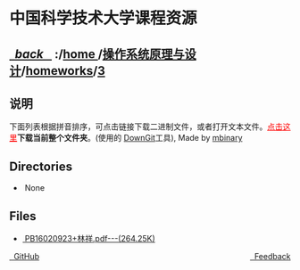 
<!--
<head>
    <meta http-equiv="content-type" content="text/html; charset=utf-8">
    <title> 中国科学技术大学课程资源</title>
</head>
-->
# 中国科学技术大学课程资源

<div>
  <h2>
    <a href="../index.html">&nbsp;&nbsp;<i class="fa fa-level-up">back </i>&nbsp;&nbsp;</a>
    :/<a href="../../../index.html">home <i class="fa fa-home"></i></a>/<a href="../../index.html">操作系统原理与设计</a>/<a href="../index.html">homeworks</a>/<a href="index.html">3</a>
  </h2>
</div>

## 说明
下面列表根据拼音排序，可点击链接下载二进制文件，或者打开文本文件。<a href="http://downgit.zhoudaxiaa.com/#/home?url=https://github.com/USTC-Resource/USTC-Course/tree/master/操作系统原理与设计/homeworks/3" style="color:red" target="_black">点击这里</a>**下载当前整个文件夹**。(使用的 [DownGit](http://downgit.zhoudaxiaa.com)工具), Made by [mbinary](https://mbinary.xyz)

## Directories
<ul><li><i class="fa fa-meh-o"></i>&nbsp;None</li></ul>

## Files
<ul><li><a href="https://raw.githubusercontent.com/USTC-Resource/USTC-Course/master/操作系统原理与设计/homeworks/3/PB16020923+林祥.pdf"><i class="fa fa-file-pdf-o"></i>&nbsp;PB16020923+林祥.pdf---(264.25K)</a></li></ul>

<div style="text-decration:underline;display:inline">
  <a href="https://github.com/USTC-Resource/USTC-Course.git" target="_blank" rel="external"><i class="fa fa-github"></i>&nbsp; GitHub</a>
  <a href="mailto:&#122;huheqin1@gmail?subject=反馈与建议" style="float:right" target="_blank" rel="external"><i class="fa fa-envelope"></i>&nbsp; Feedback</a>
</div>



